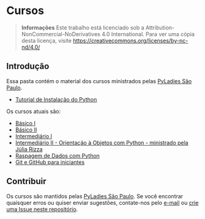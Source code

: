 # Cursos
> **Informações** Este trabalho está licenciado sob a Attribution-NonCommercial-NoDerivatives 4.0 International. Para ver uma cópia desta licença, visite https://creativecommons.org/licenses/by-nc-nd/4.0/

## Introdução

Essa pasta contém o material dos cursos ministrados pelas [PyLadies São Paulo](https://www.facebook.com/PyLadiesSP/).

- [Tutorial de Instalação do Python](https://github.com/PyLadiesSP/Cursos/blob/master/tutoriais/instalacao_python3-4.pdf)

Os cursos atuais são:

- [Básico I](https://github.com/PyLadiesSP/Cursos/blob/master/Basico_I/Basico_1.pdf)
- [Básico II](https://github.com/PyLadiesSP/Cursos/blob/master/Basico_II/basico_II.pdf)
- [Intermediário I](https://github.com/PyLadiesSP/Cursos/blob/master/Intermediario_I/IntermediarioI_PyLadiesSP.pdf)
- [Intermediário II - Orientação à Objetos com Python - ministrado pela Júlia Rizza](https://github.com/PyLadiesSP/Cursos/blob/master/Intermediario_II/Intermediario_II.pdf)
- [Raspagem de Dados com Python](https://github.com/PyLadiesSP/Cursos/blob/master/Workshops/Raspagem_de_dados_PyLadiesSP.pdf)
- [Git e GitHub para iniciantes](https://github.com/PyLadiesSP/Cursos/blob/master/Workshops/Git_e_GitHub.pdf)


## Contribuir

Os cursos são mantidos pelas [PyLadies São Paulo](https://www.facebook.com/PyLadiesSP/). Se você encontrar quaisquer erros ou quiser enviar sugestões, contate-nos pelo [e-mail](mailto:saopaulo@pyladies.com) ou [crie uma Issue neste repositório](https://github.com/PyLadiesSP/Cursos/issues/new/choose).
